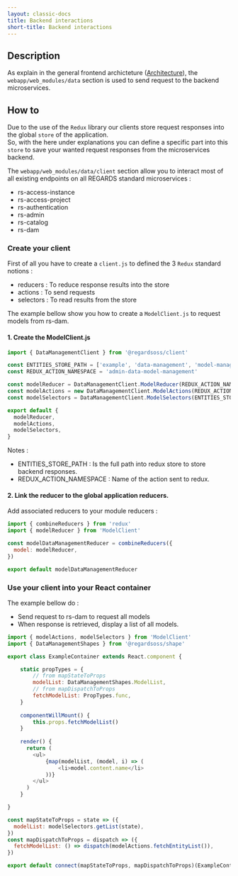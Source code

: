 ```yaml
---
layout: classic-docs
title: Backend interactions
short-title: Backend interactions
---
```


## Description

As explain in the general frontend archicteture ([Architecture](/frontend/arch.md/)), the `webapp/web_modules/data` section is used to send request to the backend microservices.

## How to

Due to the use of the `Redux` library our clients store request responses into the global `store` of the application.  
So, with the here under explanations you can define a specific part into this `store` to save your wanted request responses from the microservices backend.  

The   `webapp/web_modules/data/client` section allow you to interact most of all existing endpoints on all REGARDS standard microservices :
  - rs-access-instance
  - rs-access-project
  - rs-authentication
  - rs-admin
  - rs-catalog
  - rs-dam

### Create your client

First of all you have to create a `client.js` to defined the 3 `Redux` standard notions : 
 - reducers : To reduce response results into the store
 - actions : To send requests
 - selectors : To read results from the store
 
The example bellow show you how to create a `ModelClient.js` to request models from rs-dam.

#### 1\. Create the ModelClient.js
```js
import { DataManagementClient } from '@regardsoss/client'

const ENTITIES_STORE_PATH = ['example', 'data-management', 'model-management', 'model']
const REDUX_ACTION_NAMESPACE = 'admin-data-model-management'

const modelReducer = DataManagementClient.ModelReducer(REDUX_ACTION_NAMESPACE)
const modelActions = new DataManagementClient.ModelActions(REDUX_ACTION_NAMESPACE)
const modelSelectors = DataManagementClient.ModelSelectors(ENTITIES_STORE_PATH)

export default {
  modelReducer,
  modelActions,
  modelSelectors,
}
```

Notes : 
 - ENTITIES_STORE_PATH : Is the full path into redux store to store backend responses.
 - REDUX_ACTION_NAMESPACE : Name of the action sent to redux.
 
#### 2\. Link the reducer to the global application reducers.

Add associated reducers to your module reducers :
```js
import { combineReducers } from 'redux'
import { modelReducer } from 'ModelClient'

const modelDataManagementReducer = combineReducers({
  model: modelReducer,
})

export default modelDataManagementReducer
```

### Use your client into your React container

The example bellow do :
 - Send request to rs-dam to request all models
 - When response is retrieved, display a list of all models.
 
 
```js
import { modelActions, modelSelectors } from 'ModelClient'
import { DataManagementShapes } from '@regardsoss/shape'

export class ExampleContainer extends React.component {

	static propTypes = {
		// from mapStateToProps
    	modelList: DataManagementShapes.ModelList,
    	// from mapDispatchToProps
    	fetchModelList: PropTypes.func,
	}
	
	componentWillMount() {
    	this.props.fetchModelList()
  	}
	
	render() {
	  return (
	  	<ul>
	  		{map(modelList, (model, i) => (
	  			<li>model.content.name</li>
	  		))}
	  	</ul>
	  )
	}

}

const mapStateToProps = state => ({
  modelList: modelSelectors.getList(state),
})
const mapDispatchToProps = dispatch => ({
  fetchModelList: () => dispatch(modelActions.fetchEntityList()),
})

export default connect(mapStateToProps, mapDispatchToProps)(ExampleContainer)
```
